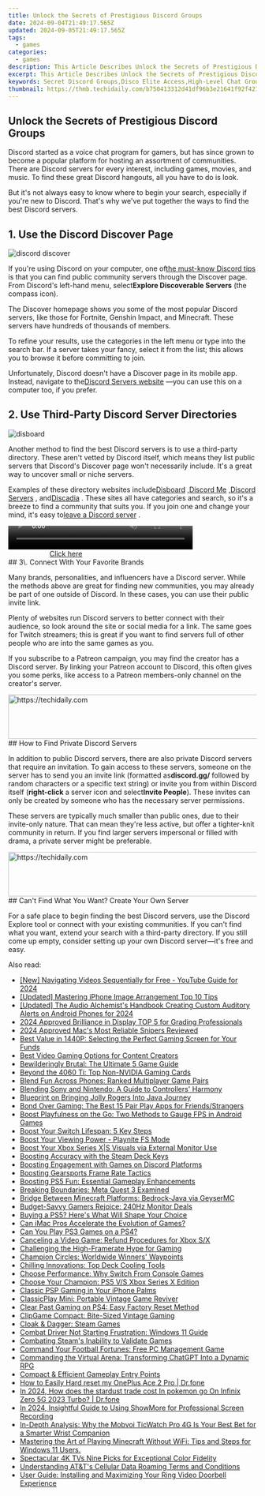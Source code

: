 ```yaml
---
title: Unlock the Secrets of Prestigious Discord Groups
date: 2024-09-04T21:49:17.565Z
updated: 2024-09-05T21:49:17.565Z
tags:
  - games
categories:
  - games
description: This Article Describes Unlock the Secrets of Prestigious Discord Groups
excerpt: This Article Describes Unlock the Secrets of Prestigious Discord Groups
keywords: Secret Discord Groups,Disco Elite Access,High-Level Chat Groups,Exclusive Discord Sync,Prestigious Group Hacks,Top Discord Clans,VIP Discord Societies
thumbnail: https://thmb.techidaily.com/b750413312d41df96b3e21641f92f421092aa15408d61475c9e34aa15be286e0.jpg
---
```


## Unlock the Secrets of Prestigious Discord Groups

 Discord started as a voice chat program for gamers, but has since grown to become a popular platform for hosting an assortment of communities. There are Discord servers for every interest, including games, movies, and music. To find these great Discord hangouts, all you have to do is look.

 But it's not always easy to know where to begin your search, especially if you're new to Discord. That's why we've put together the ways to find the best Discord servers.

## 1\. Use the Discord Discover Page

![discord discover](https://static1.makeuseofimages.com/wordpress/wp-content/uploads/2023/09/discord-discover.jpg)

 If you're using Discord on your computer, one of[the must-know Discord tips](https://www.makeuseof.com/tag/discord-tips-and-tricks/) is that you can find public community servers through the Discover page. From Discord's left-hand menu, select**Explore Discoverable Servers** (the compass icon).

 The Discover homepage shows you some of the most popular Discord servers, like those for Fortnite, Genshin Impact, and Minecraft. These servers have hundreds of thousands of members.

 To refine your results, use the categories in the left menu or type into the search bar. If a server takes your fancy, select it from the list; this allows you to browse it before committing to join.

 Unfortunately, Discord doesn't have a Discover page in its mobile app. Instead, navigate to the[Discord Servers website](https://discord.com/servers) —you can use this on a computer too, if you prefer.

## 2\. Use Third-Party Discord Server Directories

![disboard](https://static1.makeuseofimages.com/wordpress/wp-content/uploads/2023/09/disboard.jpg)

 Another method to find the best Discord servers is to use a third-party directory. These aren't vetted by Discord itself, which means they list public servers that Discord's Discover page won't necessarily include. It's a great way to uncover small or niche servers.

 Examples of these directory websites include[Disboard](https://disboard.org/) ,[Discord Me](https://discord.me/servers) ,[Discord Servers](https://discordservers.com/) , and[Discadia](https://discadia.com/) . These sites all have categories and search, so it's a breeze to find a community that suits you. If you join one and change your mind, it's easy to[leave a Discord server](https://www.makeuseof.com/how-to-leave-discord-server/) .

<!-- affiliate ads begin -->
<span id="1936838">
					<video width="374" height="48" style="cursor:pointer"
           poster="//a.impactradius-go.com/display-clicktoplayimage/1936838.png"
           onclick="if(!this.playClicked){this.play();this.setAttribute('controls',true);this.playClicked=true;}">
	   <source src="//a.impactradius-go.com/display-ad/18409-1936838">
	   <img src="//a.impactradius-go.com/display-clicktoplayimage/1936838.png" style="border: none; height: 100%; width: 100%; object-fit: contain">
	</video>
	<div style="width:234px;text-align:center"><a href="javascript:window.open(decodeURIComponent('https%3A%2F%2Fcoinrule.sjv.io%2Fc%2F5597632%2F1936838%2F18409'), '_blank');void(0);">Click here</a></div>
</span>
<img height="0" width="0" src="https://imp.pxf.io/i/5597632/1936838/18409" style="position:absolute;visibility:hidden;" border="0" />
<!-- affiliate ads end -->
## 3\. Connect With Your Favorite Brands

 Many brands, personalities, and influencers have a Discord server. While the methods above are great for finding new communities, you may already be part of one outside of Discord. In these cases, you can use their public invite link.

 Plenty of websites run Discord servers to better connect with their audience, so look around the site or social media for a link. The same goes for Twitch streamers; this is great if you want to find servers full of other people who are into the same games as you.

 If you subscribe to a Patreon campaign, you may find the creator has a Discord server. By linking your Patreon account to Discord, this often gives you some perks, like access to a Patreon members-only channel on the creator's server.

<!-- affiliate ads begin -->
<a href="https://aligracehair.sjv.io/c/5597632/2135375/19272" target="_top" id="2135375">
  <img src="//a.impactradius-go.com/display-ad/19272-2135375" border="0" alt="https://techidaily.com" width="728" height="90"/>
</a>
<img height="0" width="0" src="https://aligracehair.sjv.io/i/5597632/2135375/19272" style="position:absolute;visibility:hidden;" border="0" />
<!-- affiliate ads end -->
## How to Find Private Discord Servers

 In addition to public Discord servers, there are also private Discord servers that require an invitation. To gain access to these servers, someone on the server has to send you an invite link (formatted as**discord.gg/** followed by random characters or a specific text string) or invite you from within Discord itself (**right-click** a server icon and select**Invite People**). These invites can only be created by someone who has the necessary server permissions.

 These servers are typically much smaller than public ones, due to their invite-only nature. That can mean they're less active, but offer a tighter-knit community in return. If you find larger servers impersonal or filled with drama, a private server might be preferable.

<!-- affiliate ads begin -->
<a href="https://appsumo.8odi.net/c/5597632/2130871/7443" target="_top" id="2130871">
  <img src="//a.impactradius-go.com/display-ad/7443-2130871" border="0" alt="https://techidaily.com" width="728" height="90"/>
</a>
<img height="0" width="0" src="https://appsumo.8odi.net/i/5597632/2130871/7443" style="position:absolute;visibility:hidden;" border="0" />
<!-- affiliate ads end -->
## Can't Find What You Want? Create Your Own Server

 For a safe place to begin finding the best Discord servers, use the Discord Explore tool or connect with your existing communities. If you can't find what you want, extend your search with a third-party directory. If you still come up empty, consider setting up your own Discord server—it's free and easy.


<ins class="adsbygoogle"
     style="display:block"
     data-ad-format="autorelaxed"
     data-ad-client="ca-pub-7571918770474297"
     data-ad-slot="1223367746"></ins>



<ins class="adsbygoogle"
     style="display:block"
     data-ad-client="ca-pub-7571918770474297"
     data-ad-slot="8358498916"
     data-ad-format="auto"
     data-full-width-responsive="true"></ins>

<span class="atpl-alsoreadstyle">Also read:</span>
<div><ul>
<li><a href="https://youtube-webster.techidaily.com/avigating-videos-sequentially-for-free-youtube-guide-for-2024/"><u>[New] Navigating Videos Sequentially for Free - YouTube Guide for 2024</u></a></li>
<li><a href="https://extra-guidance.techidaily.com/updated-mastering-iphone-image-arrangement-top-10-tips/"><u>[Updated] Mastering iPhone Image Arrangement  Top 10 Tips</u></a></li>
<li><a href="https://fox-direct.techidaily.com/updated-the-audio-alchemists-handbook-creating-custom-auditory-alerts-on-android-phones-for-2024/"><u>[Updated] The Audio Alchemist's Handbook  Creating Custom Auditory Alerts on Android Phones for 2024</u></a></li>
<li><a href="https://fox-friendly.techidaily.com/2024-approved-brilliance-in-display-top-5-for-grading-professionals/"><u>2024 Approved  Brilliance in Display  TOP 5 for Grading Professionals</u></a></li>
<li><a href="https://screen-capture.techidaily.com/2024-approved-macs-most-reliable-snipers-reviewed/"><u>2024 Approved  Mac's Most Reliable Snipers Reviewed</u></a></li>
<li><a href="https://games-able.techidaily.com/best-value-in-1440p-selecting-the-perfect-gaming-screen-for-your-funds/"><u>Best Value in 1440P: Selecting the Perfect Gaming Screen for Your Funds</u></a></li>
<li><a href="https://games-able.techidaily.com/best-video-gaming-options-for-content-creators/"><u>Best Video Gaming Options for Content Creators</u></a></li>
<li><a href="https://games-able.techidaily.com/bewilderingly-brutal-the-ultimate-5-game-guide/"><u>Bewilderingly Brutal: The Ultimate 5 Game Guide</u></a></li>
<li><a href="https://games-able.techidaily.com/beyond-the-4060-ti-top-non-nvidia-gaming-cards/"><u>Beyond the 4060 Ti: Top Non-NVIDIA Gaming Cards</u></a></li>
<li><a href="https://games-able.techidaily.com/blend-fun-across-phones-ranked-multiplayer-game-pairs/"><u>Blend Fun Across Phones: Ranked Multiplayer Game Pairs</u></a></li>
<li><a href="https://games-able.techidaily.com/blending-sony-and-nintendo-a-guide-to-controllers-harmony/"><u>Blending Sony and Nintendo: A Guide to Controllers' Harmony</u></a></li>
<li><a href="https://games-able.techidaily.com/blueprint-on-bringing-jolly-rogers-into-java-journey/"><u>Blueprint on Bringing Jolly Rogers Into Java Journey</u></a></li>
<li><a href="https://games-able.techidaily.com/bond-over-gaming-the-best-15-pair-play-apps-for-friendsstrangers/"><u>Bond Over Gaming: The Best 15 Pair Play Apps for Friends/Strangers</u></a></li>
<li><a href="https://games-able.techidaily.com/boost-playfulness-on-the-go-two-methods-to-gauge-fps-in-android-games/"><u>Boost Playfulness on the Go: Two Methods to Gauge FPS in Android Games</u></a></li>
<li><a href="https://games-able.techidaily.com/boost-your-switch-lifespan-5-key-steps/"><u>Boost Your Switch Lifespan: 5 Key Steps</u></a></li>
<li><a href="https://games-able.techidaily.com/boost-your-viewing-power-playnite-fs-mode/"><u>Boost Your Viewing Power - Playnite FS Mode</u></a></li>
<li><a href="https://games-able.techidaily.com/boost-your-xbox-series-xs-visuals-via-external-monitor-use/"><u>Boost Your Xbox Series X|S Visuals via External Monitor Use</u></a></li>
<li><a href="https://games-able.techidaily.com/boosting-accuracy-with-the-steam-deck-keys/"><u>Boosting Accuracy with the Steam Deck Keys</u></a></li>
<li><a href="https://games-able.techidaily.com/boosting-engagement-with-games-on-discord-platforms/"><u>Boosting Engagement with Games on Discord Platforms</u></a></li>
<li><a href="https://games-able.techidaily.com/boosting-gearsports-frame-rate-tactics/"><u>Boosting Gearsports Frame Rate Tactics</u></a></li>
<li><a href="https://games-able.techidaily.com/boosting-ps5-fun-essential-gameplay-enhancements/"><u>Boosting PS5 Fun: Essential Gameplay Enhancements</u></a></li>
<li><a href="https://games-able.techidaily.com/breaking-boundaries-meta-quest-3-examined/"><u>Breaking Boundaries: Meta Quest 3 Examined</u></a></li>
<li><a href="https://games-able.techidaily.com/bridge-between-minecraft-platforms-bedrock-java-via-geysermc/"><u>Bridge Between Minecraft Platforms: Bedrock-Java via GeyserMC</u></a></li>
<li><a href="https://games-able.techidaily.com/budget-savvy-gamers-rejoice-240hz-monitor-deals/"><u>Budget-Savvy Gamers Rejoice: 240Hz Monitor Deals</u></a></li>
<li><a href="https://games-able.techidaily.com/buying-a-ps5-heres-what-will-shape-your-choice/"><u>Buying a PS5? Here's What Will Shape Your Choice</u></a></li>
<li><a href="https://games-able.techidaily.com/can-imac-pros-accelerate-the-evolution-of-games/"><u>Can iMac Pros Accelerate the Evolution of Games?</u></a></li>
<li><a href="https://games-able.techidaily.com/can-you-play-ps3-games-on-a-ps4/"><u>Can You Play PS3 Games on a PS4?</u></a></li>
<li><a href="https://games-able.techidaily.com/canceling-a-video-game-refund-procedures-for-xbox-sx/"><u>Canceling a Video Game: Refund Procedures for Xbox S/X</u></a></li>
<li><a href="https://games-able.techidaily.com/challenging-the-high-framerate-hype-for-gaming/"><u>Challenging the High-Framerate Hype for Gaming</u></a></li>
<li><a href="https://games-able.techidaily.com/champion-circles-worldwide-winners-waypoints/"><u>Champion Circles: Worldwide Winners' Waypoints</u></a></li>
<li><a href="https://games-able.techidaily.com/chilling-innovations-top-deck-cooling-tools/"><u>Chilling Innovations: Top Deck Cooling Tools</u></a></li>
<li><a href="https://games-able.techidaily.com/choose-performance-why-switch-from-console-games/"><u>Choose Performance: Why Switch From Console Games</u></a></li>
<li><a href="https://games-able.techidaily.com/choose-your-champion-ps5-vs-xbox-series-x-edition/"><u>Choose Your Champion: PS5 V/S Xbox Series X Edition</u></a></li>
<li><a href="https://games-able.techidaily.com/classic-psp-gaming-in-your-iphone-palms/"><u>Classic PSP Gaming in Your iPhone Palms</u></a></li>
<li><a href="https://games-able.techidaily.com/classicplay-mini-portable-vintage-game-reviver/"><u>ClassicPlay Mini: Portable Vintage Game Reviver</u></a></li>
<li><a href="https://games-able.techidaily.com/clear-past-gaming-on-ps4-easy-factory-reset-method/"><u>Clear Past Gaming on PS4: Easy Factory Reset Method</u></a></li>
<li><a href="https://games-able.techidaily.com/clipgame-compact-bite-sized-vintage-gaming/"><u>ClipGame Compact: Bite-Sized Vintage Gaming</u></a></li>
<li><a href="https://games-able.techidaily.com/cloak-and-dagger-steam-games/"><u>Cloak & Dagger: Steam Games</u></a></li>
<li><a href="https://games-able.techidaily.com/combat-driver-not-starting-frustration-windows-11-guide/"><u>Combat Driver Not Starting Frustration: Windows 11 Guide</u></a></li>
<li><a href="https://games-able.techidaily.com/combating-steams-inability-to-validate-games/"><u>Combating Steam's Inability to Validate Games</u></a></li>
<li><a href="https://games-able.techidaily.com/command-your-football-fortunes-free-pc-management-game/"><u>Command Your Football Fortunes: Free PC Management Game</u></a></li>
<li><a href="https://games-able.techidaily.com/commanding-the-virtual-arena-transforming-chatgpt-into-a-dynamic-rpg/"><u>Commanding the Virtual Arena: Transforming ChatGPT Into a Dynamic RPG</u></a></li>
<li><a href="https://games-able.techidaily.com/compact-and-efficient-gameplay-entry-points/"><u>Compact & Efficient Gameplay Entry Points</u></a></li>
<li><a href="https://techidaily.com/how-to-easily-hard-reset-my-oneplus-ace-2-pro-drfone-by-drfone-reset-android-reset-android/"><u>How to Easily Hard reset my OnePlus Ace 2 Pro | Dr.fone</u></a></li>
<li><a href="https://android-pokemon-go.techidaily.com/in-2024-how-does-the-stardust-trade-cost-in-pokemon-go-on-infinix-zero-5g-2023-turbo-drfone-by-drfone-virtual-android/"><u>In 2024, How does the stardust trade cost In pokemon go On Infinix Zero 5G 2023 Turbo? | Dr.fone</u></a></li>
<li><a href="https://screen-video-capture.techidaily.com/in-2024-insightful-guide-to-using-showmore-for-professional-screen-recording/"><u>In 2024, Insightful Guide to Using ShowMore for Professional Screen Recording</u></a></li>
<li><a href="https://buynow-help.techidaily.com/in-depth-analysis-why-the-mobvoi-ticwatch-pro-4g-is-your-best-bet-for-a-smarter-wrist-companion/"><u>In-Depth Analysis: Why the Mobvoi TicWatch Pro 4G Is Your Best Bet for a Smarter Wrist Companion</u></a></li>
<li><a href="https://tech-revival.techidaily.com/mastering-the-art-of-playing-minecraft-without-wifi-tips-and-steps-for-windows-11-users/"><u>Mastering the Art of Playing Minecraft Without WiFi: Tips and Steps for Windows 11 Users.</u></a></li>
<li><a href="https://extra-resources.techidaily.com/spectacular-4k-tvs-nine-picks-for-exceptional-color-fidelity/"><u>Spectacular 4K TVs  Nine Picks for Exceptional Color Fidelity</u></a></li>
<li><a href="https://techno-recovery.techidaily.com/understanding-atandts-cellular-data-roaming-terms-and-conditions/"><u>Understanding AT&T's Cellular Data Roaming Terms and Conditions</u></a></li>
<li><a href="https://buynow-marvelous.techidaily.com/user-guide-installing-and-maximizing-your-ring-video-doorbell-experience/"><u>User Guide: Installing and Maximizing Your Ring Video Doorbell Experience</u></a></li>
</ul></div>
